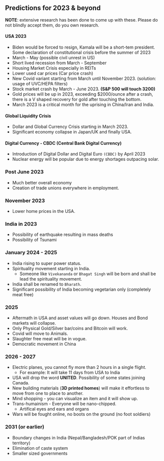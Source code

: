 ## Predictions for 2023 & beyond ###

**NOTE**: extensive research has been done to come up with these. Please do not blindly accept them, do you own research.

#### USA 2023 ####
* Biden would be forced to resign, Kamala will be a short-tem president. Some declaration of constitutional crisis before the summer of 2023
* March - May (possible civil unrest in US)
* Short lived recession from March - September
* Housing Market Crisis especially in REITs
* Lower used car prices (Car price crash)
* New Covid variant starting from March until November 2023. (solution: usage of UVC/HEPA filters)
* Stock market crash by March - June 2023. **(S&P 500 will touch 3200)**
* Gold prices will be up in 2023, exceeding $2000/ounce after a crash, there is a V shaped recovery for gold after touching the bottom. 
* March 2023 is a critical month for the uprising in China/Iran and India.

#### Global Liquidity Crisis ####

* Dollar and Global Currency Crisis starting in March 2023.
* Significant economy collapse in Japan/UK and finally USA. 

#### Digital Currency - CBDC (Central Bank Digital Currency) ####

* Introduction of Digital Dollar and Digital Euro `(CBDC)` by April 2023
* Nuclear energy will be popular due to energy shortages outpacing solar.

### Post June 2023 ###

* Much better overall economy
* Creation of trade unions everywhere in employment.

### November 2023 ###

* Lower home prices in the USA.

### India in 2023 ###

* Possibility of earthquake resulting in mass deaths
* Possibility of Tsunami


### January 2024 - 2025 ###

* India rising to super power status.
* Spirituality movement starting in India.
  - Someone like `Vivekananda` or `Bhagat Singh` will be born and shall be lead the spirituality movement.
* India shall be renamed to `Bharath`.
* Significant possibility of India becoming vegetarian only (completely meat free)

### 2025 ###

* Aftermath in USA and asset values will go down. Houses and Bond markets will collapse. 
* Only Physical Gold/Silver bar/coins and Bitcoin will work.
* Covid will move to Animals.
* Slaughter free meat will be in vogue.
* Democratic movement in China

### 2026 - 2027 ###

* Electric planes, you cannot fly more than 2 hours in a single flight.
   - For example: It will take 11 days from USA to India
* USA will drop the word **UNITED**. Possibility of some states joining Canada.
* New building materials (**3D printed homes**) will make it effortless to move from one to place to another.
* Mind shopping - you can visualize an item and it will show up.
* Trans-humainism - Everyone will be nano-chipped. 
   - Artifical eyes and ears and organs
* Wars will be fought online, no boots on the ground (no foot soldiers)

### 2031 (or earlier) ###

* Boundary changes in India (Nepal/Bangladesh/POK part of Indias territory)
* Elimination of caste system 
* Smaller sized governments

